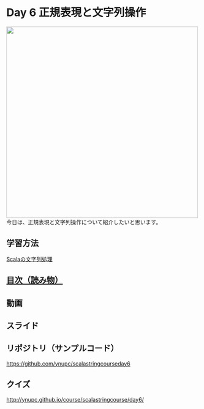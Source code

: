 # Day 6 正規表現と文字列操作
<img src="image/string_course.001.jpeg" width="500px"><br>
今日は、正規表現と文字列操作について紹介したいと思います。  
<h2>学習方法</h2>
<a href="http://ynupc.github.io/course/scalastringcourse/index.html" target="_blank">Scalaの文字列処理</a>
<h2><a href="SUMMARY.md">目次（読み物）</a></h2>
<h2>動画</h2>
<h2>スライド</h2>

<h2>リポジトリ（サンプルコード）</h2>
<a href="https://github.com/ynupc/scalastringcourseday6" target="_blank">https://github.com/ynupc/scalastringcourseday6</a>
<h2>クイズ</h2>
<a href="http://ynupc.github.io/course/scalastringcourse/day6/" target="_blank">http://ynupc.github.io/course/scalastringcourse/day6/</a>
